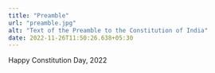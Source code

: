 ```yaml
---
title: "Preamble"
url: "preamble.jpg"
alt: "Text of the Preamble to the Constitution of India"
date: 2022-11-26T11:50:26.638+05:30
---
```


Happy Constitution Day, 2022
